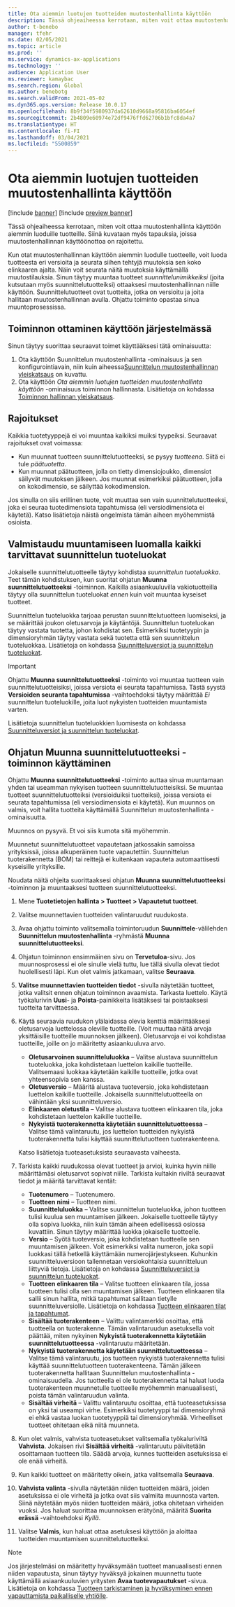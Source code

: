```yaml
---
title: Ota aiemmin luotujen tuotteiden muutostenhallinta käyttöön
description: Tässä ohjeaiheessa kerrotaan, miten voit ottaa muutostenhallinta käyttöön aiemmin luoduille tuotteille. Siinä kuvataan myös tapauksia, joissa muutostenhallinnan käyttöönottoa on rajoitettu.
author: t-benebo
manager: tfehr
ms.date: 02/05/2021
ms.topic: article
ms.prod: ''
ms.service: dynamics-ax-applications
ms.technology: ''
audience: Application User
ms.reviewer: kamaybac
ms.search.region: Global
ms.author: benebotg
ms.search.validFrom: 2021-05-02
ms.dyn365.ops.version: Release 10.0.17
ms.openlocfilehash: 8b9f34f5980937da62610d9668a95816ba6054ef
ms.sourcegitcommit: 2b4809e60974e72df9476ffd62706b1bfc8da4a7
ms.translationtype: HT
ms.contentlocale: fi-FI
ms.lasthandoff: 03/04/2021
ms.locfileid: "5500859"
---
```

# <a name="enable-change-management-on-existing-products"></a>Ota aiemmin luotujen tuotteiden muutostenhallinta käyttöön

[!include [banner](../../includes/banner.md)]
[!include [preview banner](../includes/preview-banner.md)]

Tässä ohjeaiheessa kerrotaan, miten voit ottaa muutostenhallinta käyttöön aiemmin luoduille tuotteille. Siinä kuvataan myös tapauksia, joissa muutostenhallinnan käyttöönottoa on rajoitettu.

Kun otat muutostenhallinnan käyttöön aiemmin luodulle tuotteelle, voit luoda tuotteesta eri versioita ja seurata siihen tehtyjä muutoksia sen koko elinkaaren ajalta. Näin voit seurata näitä muutoksia käyttämällä muutostilauksia. Sinun täytyy muuntaa tuotteet *suunnittelunimikkeiksi* (joita kutsutaan myös suunnittelutuotteiksi) ottaaksesi muutostenhallinnan niille käyttöön. Suunnittelutuotteet ovat tuotteita, jotka on versioitu ja joita hallitaan muutostenhallinnan avulla. Ohjattu toiminto opastaa sinua muuntoprosessissa.

## <a name="turn-on-the-feature-in-your-system"></a>Toiminnon ottaminen käyttöön järjestelmässä

Sinun täytyy suorittaa seuraavat toimet käyttääksesi tätä ominaisuutta:

1. Ota käyttöön Suunnittelun muutostenhallinta -ominaisuus ja sen konfigurointiavain, niin kuin aiheessa[Suunnittelun muutostenhallinnan yleiskatsaus](product-engineering-overview.md) on kuvattu.
1. Ota käyttöön *Ota aiemmin luotujen tuotteiden muutostenhallinta käyttöön* -ominaisuus toiminnon hallinnasta. Lisätietoja on kohdassa [Toiminnon hallinnan yleiskatsaus](../../fin-ops-core/fin-ops/get-started/feature-management/feature-management-overview.md).

## <a name="restrictions-and-limitations"></a>Rajoitukset

Kaikkia tuotetyyppejä ei voi muuntaa kaikiksi muiksi tyypeiksi. Seuraavat rajoitukset ovat voimassa:

- Kun muunnat tuotteen suunnittelutuotteeksi, se pysyy *tuotteena*. Siitä ei tule *päätuotetta*.
- Kun muunnat päätuotteen, jolla on tietty dimensiojoukko, dimensiot säilyvät muutoksen jälkeen. Jos muunnat esimerkiksi päätuotteen, jolla on kokodimensio, se säilyttää kokodimension.

Jos sinulla on siis erillinen tuote, voit muuttaa sen vain suunnittelutuotteeksi, joka ei seuraa tuotedimensiota tapahtumissa (eli versiodimensiota ei käytetä). Katso lisätietoja näistä ongelmista tämän aiheen myöhemmistä osioista.

## <a name="prepare-for-conversion-by-creating-all-required-engineering-product-categories"></a>Valmistaudu muuntamiseen luomalla kaikki tarvittavat suunnittelun tuoteluokat

Jokaiselle suunnittelutuotteelle täytyy kohdistaa *suunnittelun tuoteluokka*. Teet tämän kohdistuksen, kun suoritat ohjatun **Muunna suunnittelutuotteeksi** -toiminnon. Kaikilla asiaankuuluvilla vakiotuotteilla täytyy olla suunnittelun tuoteluokat *ennen* kuin voit muuntaa kyseiset tuotteet.

Suunnittelun tuoteluokka tarjoaa perustan suunnittelutuotteen luomiseksi, ja se määrittää joukon oletusarvoja ja käytäntöjä. Suunnittelun tuoteluokan täytyy vastata tuotetta, johon kohdistat sen. Esimerkiksi tuotetyypin ja dimensioryhmän täytyy vastata sekä tuotetta että sen suunnittelun tuoteluokkaa. Lisätietoja on kohdassa [Suunnitteluversiot ja suunnittelun tuoteluokat](engineering-versions-product-category.md).

> [!IMPORTANT]
> Ohjattu **Muunna suunnittelutuotteeksi** -toiminto voi muuntaa tuotteen vain suunnittelutuotteisiksi, joissa versiota ei seurata tapahtumissa. Tästä syystä **Versioiden seuranta tapahtumissa** -vaihtoehdoksi täytyy määrittää *Ei* suunnittelun tuoteluokille, joita luot nykyisten tuotteiden muuntamista varten.

Lisätietoja suunnittelun tuoteluokkien luomisesta on kohdassa [Suunnitteluversiot ja suunnittelun tuoteluokat](engineering-versions-product-category.md).

## <a name="run-the-convert-to-engineering-product-wizard"></a>Ohjatun Muunna suunnittelutuotteeksi -toiminnon käyttäminen

Ohjattu **Muunna suunnittelutuotteeksi** -toiminto auttaa sinua muuntamaan yhden tai useamman nykyisen tuotteen suunnittelutuotteisiksi. Se muuntaa tuotteet suunnittelutuotteiksi (versioiduiksi tuotteiksi), joissa versiota ei seurata tapahtumissa (eli versiodimensiota ei käytetä). Kun muunnos on valmis, voit hallita tuotteita käyttämällä Suunnittelun muutostenhallinta -ominaisuutta.

Muunnos on pysyvä. Et voi siis kumota sitä myöhemmin. 

Muunnetut suunnittelutuotteet vapautetaan jatkossakin samoissa yrityksissä, joissa alkuperäinen tuote vapautettiin. Suunnittelun tuoterakennetta (BOM) tai reittejä ei kuitenkaan vapauteta automaattisesti kyseisille yrityksille.

Noudata näitä ohjeita suorittaaksesi ohjatun **Muunna suunnittelutuotteeksi** -toiminnon ja muuntaaksesi tuotteen suunnittelutuotteeksi.

1. Mene **Tuotetietojen hallinta \> Tuotteet \> Vapautetut tuotteet**.
1. Valitse muunnettavien tuotteiden valintaruudut ruudukosta.
1. Avaa ohjattu toiminto valitsemalla toimintoruudun **Suunnittele**-välilehden **Suunnittelun muutostenhallinta** -ryhmästä **Muunna suunnittelutuotteeksi**.
1. Ohjatun toiminnon ensimmäinen sivu on **Tervetuloa**-sivu. Jos muunnosprosessi ei ole sinulle vielä tuttu, lue tällä sivulla olevat tiedot huolellisesti läpi. Kun olet valmis jatkamaan, valitse **Seuraava**.
1. **Valitse muunnettavien tuotteiden tiedot** -sivulla näytetään tuotteet, jotka valitsit ennen ohjatun toiminnon avaamista. Tarkasta luettelo. Käytä työkalurivin **Uusi**- ja **Poista**-painikkeita lisätäksesi tai poistaaksesi tuotteita tarvittaessa.
1. Käytä seuraavia ruudukon ylälaidassa olevia kenttiä määrittääksesi oletusarvoja luettelossa oleville tuotteille. (Voit muuttaa näitä arvoja yksittäisille tuotteille muunnoksen jälkeen). Oletusarvoja ei voi kohdistaa tuotteille, joille on jo määritetty asiaankuuluva arvo.

    - **Oletusarvoinen suunnitteluluokka** – Valitse alustava suunnittelun tuoteluokka, joka kohdistetaan luettelon kaikille tuotteille. Valitsemaasi luokkaa käytetään kaikille tuotteille, jotka ovat yhteensopivia sen kanssa.
    - **Oletusversio** – Määritä alustava tuoteversio, joka kohdistetaan luettelon kaikille tuotteille. Jokaisella suunnittelutuotteella on vähintään yksi suunnitteluversio.
    - **Elinkaaren oletustila** – Valitse alustava tuotteen elinkaaren tila, joka kohdistetaan luettelon kaikille tuotteille.
    - **Nykyistä tuoterakennetta käytetään suunnittelutuotteessa** – Valitse tämä valintaruutu, jos luettelon tuotteiden nykyistä tuoterakennetta tulisi käyttää suunnittelutuotteen tuoterakenteena.

    Katso lisätietoja tuoteasetuksista seuraavasta vaiheesta.

1. Tarkista kaikki ruudukossa olevat tuotteet ja arvioi, kuinka hyvin niille määrittämäsi oletusarvot sopivat niille. Tarkista kultakin riviltä seuraavat tiedot ja määritä tarvittavat kentät:

    - **Tuotenumero** – Tuotenumero.
    - **Tuotteen nimi** – Tuotteen nimi.
    - **Suunnitteluluokka** – Valitse suunnittelun tuoteluokka, johon tuotteen tulisi kuulua sen muuntamisen jälkeen. Jokaiselle tuotteelle täytyy olla sopiva luokka, niin kuin tämän aiheen edellisessä osiossa kuvattiin. Sinun täytyy määrittää luokka jokaiselle tuotteelle.
    - **Versio** – Syötä tuoteversio, joka kohdistetaan tuotteelle sen muuntamisen jälkeen. Voit esimerkiksi valita numeron, joka sopii luokkasi tällä hetkellä käyttämään numerojärjestykseen. Kuhunkin suunnitteluversioon tallennetaan versiokohtaisia suunnitteluun liittyviä tietoja. Lisätietoja on kohdassa [Suunnitteluversiot ja suunnittelun tuoteluokat](engineering-versions-product-category.md).
    - **Tuotteen elinkaaren tila** – Valitse tuotteen elinkaaren tila, jossa tuotteen tulisi olla sen muuntamisen jälkeen. Tuotteen elinkaaren tila sallii sinun hallita, mitkä tapahtumat sallitaan tietylle suunnitteluversiolle. Lisätietoja on kohdassa [Tuotteen elinkaaren tilat ja tapahtumat](product-lifecycle-state-transactions.md).
    - **Sisältää tuoterakenteen** – Valittu valintamerkki osoittaa, että tuotteella on tuoterakenne. Tämän valintaruudun asetuksella voit päättää, miten nykyinen **Nykyistä tuoterakennetta käytetään suunnittelutuotteessa** -valintaruutu määritetään.
    - **Nykyistä tuoterakennetta käytetään suunnittelutuotteessa** – Valitse tämä valintaruutu, jos tuotteen nykyistä tuoterakennetta tulisi käyttää suunnittelutuotteen tuoterakenteena. Tämän jälkeen tuoterakennetta hallitaan Suunnittelun muutostenhallinta -ominaisuudella. Jos tuotteella ei ole tuoterakennetta tai haluat luoda tuoterakenteen muunnetulle tuotteelle myöhemmin manuaalisesti, poista tämän valintaruudun valinta.
    - **Sisältää virheitä** – Valittu valintaruutu osoittaa, että tuoteasetuksissa on yksi tai useampi virhe. Esimerkiksi tuotetyyppi tai dimensioryhmä ei ehkä vastaa luokan tuotetyyppiä tai dimensioryhmää. Virheelliset tuotteet ohitetaan eikä niitä muunneta.

1. Kun olet valmis, vahvista tuoteasetukset valitsemalla työkaluriviltä **Vahvista**. Jokaisen rivi **Sisältää virheitä** -valintaruutu päivitetään osoittamaan tuotteen tila. Säädä arvoja, kunnes tuotteiden asetuksissa ei ole enää virheitä.
1. Kun kaikki tuotteet on määritetty oikein, jatka valitsemalla **Seuraava**.
1. **Vahvista valinta** -sivulla näytetään niiden tuotteiden määrä, joiden asetuksissa ei ole virheitä ja jotka ovat siis valmiita muunnosta varten. Siinä näytetään myös niiden tuotteiden määrä, jotka ohitetaan virheiden vuoksi. Jos haluat suorittaa muunnoksen erätyönä, määritä **Suorita erässä** -vaihtoehdoksi *Kyllä*.
1. Valitse **Valmis**, kun haluat ottaa asetuksesi käyttöön ja aloittaa tuotteiden muuntamisen suunnittelutuotteiksi.

> [!NOTE]
> Jos järjestelmäsi on määritetty hyväksymään tuotteet manuaalisesti ennen niiden vapautusta, sinun täytyy hyväksyä jokainen muunnettu tuote käyttämällä asiaankuuluvien yritysten **Avaa tuotevapautukset** -sivua. Lisätietoja on kohdassa [Tuotteen tarkistaminen ja hyväksyminen ennen vapauttamista paikalliselle yhtiölle](engineering-scenarios.md#accept).
